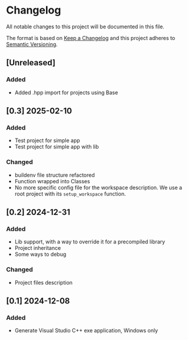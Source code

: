 # Changelog

All notable changes to this project will be documented in this file.

The format is based on [Keep a Changelog](http://keepachangelog.com/)
and this project adheres to [Semantic Versioning](http://semver.org/).

## [Unreleased]

### Added
- Added .hpp import for projects using Base

<!-- ### Changed -->
<!-- ### Removed -->

## [0.3] 2025-02-10

### Added
- Test project for simple app
- Test project for simple app with lib

### Changed
- buildenv file structure refactored
- Function wrapped into Classes
- No more specific config file for the workspace description. We use a root project with its `setup_workspace` function.

## [0.2] 2024-12-31

### Added
- Lib support, with a way to override it for a precompiled library
- Project inheritance
- Some ways to debug

### Changed
- Project files description

## [0.1] 2024-12-08

### Added
- Generate Visual Studio C++ exe application, Windows only